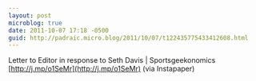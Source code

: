 ```yaml
---
layout: post
microblog: true
date: 2011-10-07 17:18 -0500
guid: http://padraic.micro.blog/2011/10/07/t122435775433412608.html
---
```

Letter to Editor in response to Seth Davis | Sportsgeekonomics [http://j.mp/o1SeMr](http://j.mp/o1SeMr) (via Instapaper)
